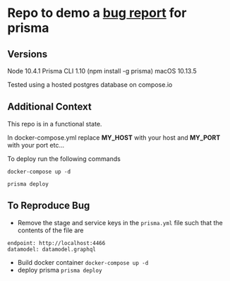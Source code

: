 # Repo to demo a [bug report](https://github.com/prismagraphql/prisma/issues/2642#issuecomment-398321457) for prisma

## Versions

Node 10.4.1
Prisma CLI 1.10 (npm install -g prisma)
macOS 10.13.5

Tested using a hosted postgres database on compose.io

## Additional Context

This repo is in a functional state.

In docker-compose.yml replace __MY_HOST__ with your host and __MY_PORT__ with your port etc...

To deploy run the following commands

`docker-compose up -d`

`prisma deploy`

## To Reproduce Bug

- Remove the stage and service keys in the `prisma.yml` file such that the contents of the file are

```
endpoint: http://localhost:4466
datamodel: datamodel.graphql
```

- Build docker container `docker-compose up -d`
- deploy prisma `prisma deploy`
